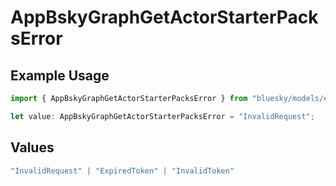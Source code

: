 # AppBskyGraphGetActorStarterPacksError

## Example Usage

```typescript
import { AppBskyGraphGetActorStarterPacksError } from "bluesky/models/errors";

let value: AppBskyGraphGetActorStarterPacksError = "InvalidRequest";
```

## Values

```typescript
"InvalidRequest" | "ExpiredToken" | "InvalidToken"
```